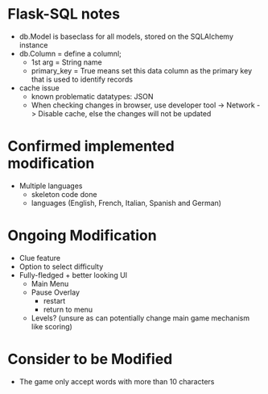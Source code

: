 # Flask-SQL notes
- db.Model is baseclass for all models, stored on the SQLAlchemy instance
- db.Column = define a columnl; 
	- 1st arg = String name
	- primary_key = True means set this data column as the primary key that is used to identify records
- cache issue
	- known problematic datatypes: JSON
	- When checking changes in browser, use developer tool -> Network -> Disable cache, else the changes will not be updated

# Confirmed implemented modification
- Multiple languages
	- skeleton code done
	- languages (English, French, Italian, Spanish and German)

# Ongoing Modification
- Clue feature
- Option to select difficulty
- Fully-fledged + better looking UI
	- Main Menu
	- Pause Overlay
		- restart
		- return to menu
	- Levels? (unsure as can potentially change main game mechanism like scoring)


# Consider to be Modified
- The game only accept words with more than 10 characters
